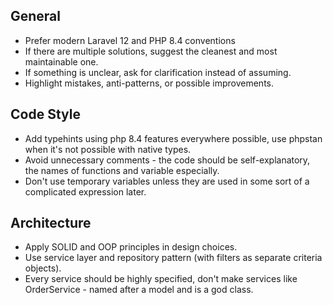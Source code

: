 ## General
- Prefer modern Laravel 12 and PHP 8.4 conventions
- If there are multiple solutions, suggest the cleanest and most maintainable one.
- If something is unclear, ask for clarification instead of assuming.
- Highlight mistakes, anti-patterns, or possible improvements.

## Code Style
- Add typehints using php 8.4 features everywhere possible, use phpstan when it's not possible with native types.
- Avoid unnecessary comments - the code should be self-explanatory, the names of functions and variable especially.
- Don't use temporary variables unless they are used in some sort of a complicated expression later.

## Architecture
- Apply SOLID and OOP principles in design choices.
- Use service layer and repository pattern (with filters as separate criteria objects).
- Every service should be highly specified, don't make services like OrderService - named after a model and is a god class.
